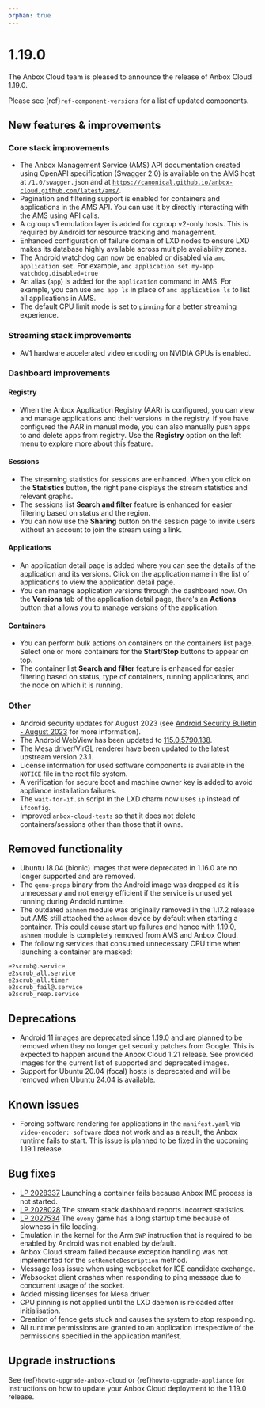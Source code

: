 ```yaml
---
orphan: true
---
```

# 1.19.0

The Anbox Cloud team is pleased to announce the release of Anbox Cloud 1.19.0.

Please see {ref}`ref-component-versions` for a list of updated components.

## New features & improvements

### Core stack improvements

* The Anbox Management Service (AMS) API documentation created using OpenAPI specification (Swagger 2.0) is available on the AMS host at `/1.0/swagger.json` and at [`https://canonical.github.io/anbox-cloud.github.com/latest/ams/`](https://canonical.github.io/anbox-cloud.github.com/latest/ams/).<!--AC-1474-->
* Pagination and filtering support is enabled for containers and applications in the AMS API. You can use it by directly interacting with the AMS using API calls.<!--AC-1475-->
* A cgroup v1 emulation layer is added for cgroup v2-only hosts. This is required by Android for resource tracking and management.<!--AC-1463-->
* Enhanced configuration of failure domain of LXD nodes to ensure LXD makes its database highly available across multiple availability zones.<!--AC-1573-->
* The Android watchdog can now be enabled or disabled via `amc application set`. For example, `amc application set my-app watchdog.disabled=true`<!--AC-1577-->
* An alias (`app`) is added for the `application` command in AMS. For example, you can use `amc app ls` in place of `amc application ls` to list all applications in AMS.<!--AC-1567-->
* The default CPU limit mode is set to `pinning` for a better streaming experience. <!--AC-1787-->

### Streaming stack improvements
* AV1 hardware accelerated video encoding on NVIDIA GPUs is enabled.<!--AC-1461-->

### Dashboard improvements

#### Registry
* When the Anbox Application Registry (AAR) is configured, you can view and manage applications and their versions in the registry. If you have configured the AAR in manual mode, you can also manually push apps to and delete apps from registry. Use the **Registry** option on the left menu to explore more about this feature.

#### Sessions
* The streaming statistics for sessions are enhanced. When you click on the **Statistics** button, the right pane displays the stream statistics and relevant graphs.
* The sessions list **Search and filter** feature is enhanced for easier filtering based on status and the region.
* You can now use the **Sharing** button on the session page to invite users without an account to join the stream using a link.

#### Applications
* An application detail page is added where you can see the details of the application and its versions. Click on the application name in the list of applications to view the application detail page.
* You can manage application versions through the dashboard now. On the **Versions** tab of the application detail page, there's an **Actions** button that allows you to manage versions of the application.

#### Containers
* You can perform bulk actions on containers on the containers list page. Select one or more containers for the **Start**/**Stop** buttons to appear on top.
* The container list **Search and filter** feature is enhanced for easier filtering based on status, type of containers, running applications, and the node on which it is running.

### Other

* Android security updates for August 2023 (see [Android Security Bulletin - August 2023](https://source.android.com/docs/security/bulletin/2023-08-01) for more information).
* The Android WebView has been updated to [115.0.5790.138](https://chromereleases.googleblog.com/2023/07/chrome-for-android-update_25.html).
* The Mesa driver/VirGL renderer have been updated to the latest upstream version 23.1.<!--AC-1614-->
* License information for used software components is available in the `NOTICE` file in the root file system.<!--AC-1663-->
* A verification for secure boot and machine owner key is added to avoid appliance installation failures.<!--AC-1692-->
* The `wait-for-if.sh` script in the LXD charm now uses `ip` instead of `ifconfig`.<!--AC-1696-->
* Improved `anbox-cloud-tests` so that it does not delete containers/sessions other than those that it owns.<!--AC-1639-->

## Removed functionality

* Ubuntu 18.04 (bionic) images that were deprecated in 1.16.0 are no longer supported and are removed.
* The `qemu-props` binary from the Android image was dropped as it is unnecessary and not energy efficient if the service is unused yet running during Android runtime.<!--AC-1599-->
* The outdated `ashmem` module was originally removed in the 1.17.2 release but AMS still attached the `ashmem` device by default when starting a container. This could cause start up failures and hence with 1.19.0, `ashmem` module is completely removed from AMS and Anbox Cloud.<!--AC-1531-->
* The following services that consumed unnecessary CPU time when launching a container are masked: <!--AC-1793-->
```
e2scrub@.service
e2scrub_all.service
e2scrub_all.timer
e2scrub_fail@.service
e2scrub_reap.service
```

## Deprecations

* Android 11 images are deprecated since 1.19.0 and are planned to be removed when they no longer get security patches from Google. This is expected to happen around the Anbox Cloud 1.21 release. See provided images for the current list of supported and deprecated images.
* Support for Ubuntu 20.04 (focal) hosts is deprecated and will be removed when Ubuntu 24.04 is available.

## Known issues

* Forcing software rendering for applications in the `manifest.yaml` via `video-encoder: software` does not work and as a result, the Anbox runtime fails to start. This issue is planned to be fixed in the upcoming 1.19.1 release.

## Bug fixes

* [LP 2028337](https://bugs.launchpad.net/anbox-cloud/+bug/2028337) Launching a container fails because Anbox IME process is not started. <!--AC-1768-->
* [LP 2028028](https://bugs.launchpad.net/anbox-cloud/+bug/2028028) The stream stack dashboard reports incorrect statistics.<!--AC-1747-->
* [LP 2027534](https://bugs.launchpad.net/anbox-cloud/+bug/2027534) The `evony` game has a long startup time because of slowness in file loading.<!--AC-1751-->
* Emulation in the kernel for the Arm `SWP` instruction that is required to be enabled by Android was not enabled by default. <!--AC-1649-->
* Anbox Cloud stream failed because exception handling was not implemented for the `setRemoteDescription` method. <!--AC-1709-->
* Message loss issue when using websocket for ICE candidate exchange. <!--AC-1660-->
* Websocket client crashes when responding to ping message due to concurrent usage of the socket.<!--AC-1781-->
* Added missing licenses for Mesa driver.<!--AC-1661-->
* CPU pinning is not applied until the LXD daemon is reloaded after initialisation. <!--AC-1791-->
* Creation of fence gets stuck and causes the system to stop responding.<!--AC-1794-->
* All runtime permissions are granted to an application irrespective of the permissions specified in the application manifest. <!--AC-1648-->

## Upgrade instructions

See {ref}`howto-upgrade-anbox-cloud` or {ref}`howto-upgrade-appliance` for instructions on how to update your Anbox Cloud deployment to the 1.19.0 release.
